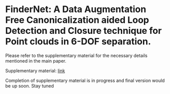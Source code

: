 # FinderNet: A Data Augmentation Free Canonicalization aided Loop Detection and Closure technique for Point clouds in 6-DOF separation.

Please refer to the supplementary material for the necessary details mentioned in the main paper. 

Supplementary material: [link](https://drive.google.com/file/d/1QAMd-gEOPy4U_RiFFOJ55Fyi88whHvaz/view?usp=share_link)

Completion of supplementary material is in progress and final version would be up soon. Stay tuned

